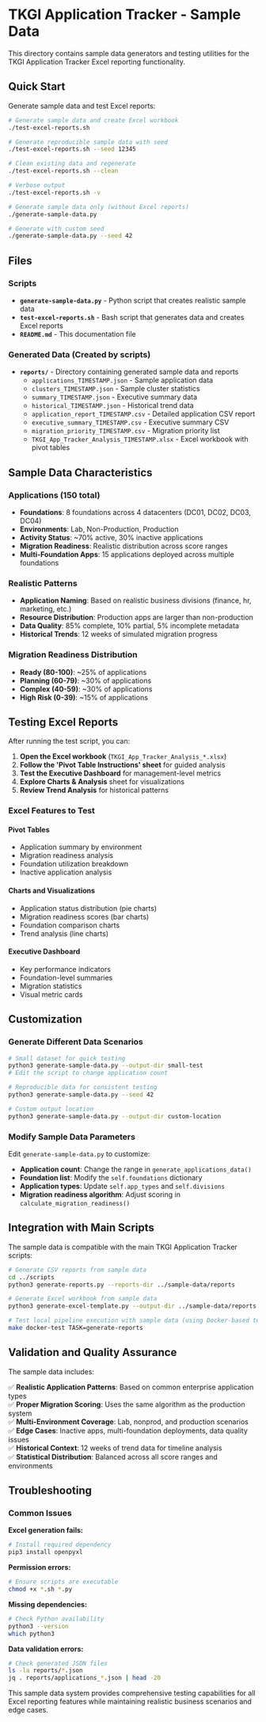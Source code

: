 # TKGI Application Tracker - Sample Data

This directory contains sample data generators and testing utilities for the TKGI Application Tracker Excel reporting functionality.

## Quick Start

Generate sample data and test Excel reports:

```bash
# Generate sample data and create Excel workbook
./test-excel-reports.sh

# Generate reproducible sample data with seed
./test-excel-reports.sh --seed 12345

# Clean existing data and regenerate
./test-excel-reports.sh --clean

# Verbose output
./test-excel-reports.sh -v

# Generate sample data only (without Excel reports)
./generate-sample-data.py

# Generate with custom seed
./generate-sample-data.py --seed 42
```

## Files

### Scripts

- **`generate-sample-data.py`** - Python script that creates realistic sample data
- **`test-excel-reports.sh`** - Bash script that generates data and creates Excel reports
- **`README.md`** - This documentation file

### Generated Data (Created by scripts)

- **`reports/`** - Directory containing generated sample data and reports
  - `applications_TIMESTAMP.json` - Sample application data
  - `clusters_TIMESTAMP.json` - Sample cluster statistics
  - `summary_TIMESTAMP.json` - Executive summary data
  - `historical_TIMESTAMP.json` - Historical trend data
  - `application_report_TIMESTAMP.csv` - Detailed application CSV report
  - `executive_summary_TIMESTAMP.csv` - Executive summary CSV
  - `migration_priority_TIMESTAMP.csv` - Migration priority list
  - `TKGI_App_Tracker_Analysis_TIMESTAMP.xlsx` - Excel workbook with pivot tables

## Sample Data Characteristics

### Applications (150 total)
- **Foundations**: 8 foundations across 4 datacenters (DC01, DC02, DC03, DC04)
- **Environments**: Lab, Non-Production, Production
- **Activity Status**: ~70% active, 30% inactive applications
- **Migration Readiness**: Realistic distribution across score ranges
- **Multi-Foundation Apps**: 15 applications deployed across multiple foundations

### Realistic Patterns
- **Application Naming**: Based on realistic business divisions (finance, hr, marketing, etc.)
- **Resource Distribution**: Production apps are larger than non-production
- **Data Quality**: 85% complete, 10% partial, 5% incomplete metadata
- **Historical Trends**: 12 weeks of simulated migration progress

### Migration Readiness Distribution
- **Ready (80-100)**: ~25% of applications
- **Planning (60-79)**: ~30% of applications  
- **Complex (40-59)**: ~30% of applications
- **High Risk (0-39)**: ~15% of applications

## Testing Excel Reports

After running the test script, you can:

1. **Open the Excel workbook** (`TKGI_App_Tracker_Analysis_*.xlsx`)
2. **Follow the 'Pivot Table Instructions' sheet** for guided analysis
3. **Test the Executive Dashboard** for management-level metrics
4. **Explore Charts & Analysis** sheet for visualizations
5. **Review Trend Analysis** for historical patterns

### Excel Features to Test

#### Pivot Tables
- Application summary by environment
- Migration readiness analysis
- Foundation utilization breakdown
- Inactive application analysis

#### Charts and Visualizations
- Application status distribution (pie charts)
- Migration readiness scores (bar charts)
- Foundation comparison charts
- Trend analysis (line charts)

#### Executive Dashboard
- Key performance indicators
- Foundation-level summaries
- Migration statistics
- Visual metric cards

## Customization

### Generate Different Data Scenarios

```bash
# Small dataset for quick testing
python3 generate-sample-data.py --output-dir small-test
# Edit the script to change application count

# Reproducible data for consistent testing
python3 generate-sample-data.py --seed 42

# Custom output location
python3 generate-sample-data.py --output-dir custom-location
```

### Modify Sample Data Parameters

Edit `generate-sample-data.py` to customize:

- **Application count**: Change the range in `generate_applications_data()`
- **Foundation list**: Modify the `self.foundations` dictionary
- **Application types**: Update `self.app_types` and `self.divisions`
- **Migration readiness algorithm**: Adjust scoring in `calculate_migration_readiness()`

## Integration with Main Scripts

The sample data is compatible with the main TKGI Application Tracker scripts:

```bash
# Generate CSV reports from sample data
cd ../scripts
python3 generate-reports.py --reports-dir ../sample-data/reports

# Generate Excel workbook from sample data  
python3 generate-excel-template.py --output-dir ../sample-data/reports

# Test local pipeline execution with sample data (using Docker-based testing)
make docker-test TASK=generate-reports
```

## Validation and Quality Assurance

The sample data includes:

✅ **Realistic Application Patterns**: Based on common enterprise application types  
✅ **Proper Migration Scoring**: Uses the same algorithm as the production system  
✅ **Multi-Environment Coverage**: Lab, nonprod, and production scenarios  
✅ **Edge Cases**: Inactive apps, multi-foundation deployments, data quality issues  
✅ **Historical Context**: 12 weeks of trend data for timeline analysis  
✅ **Statistical Distribution**: Balanced across all score ranges and environments  

## Troubleshooting

### Common Issues

**Excel generation fails:**
```bash
# Install required dependency
pip3 install openpyxl
```

**Permission errors:**
```bash
# Ensure scripts are executable
chmod +x *.sh *.py
```

**Missing dependencies:**
```bash
# Check Python availability
python3 --version
which python3
```

**Data validation errors:**
```bash
# Check generated JSON files
ls -la reports/*.json
jq . reports/applications_*.json | head -20
```

This sample data system provides comprehensive testing capabilities for all Excel reporting features while maintaining realistic business scenarios and edge cases.